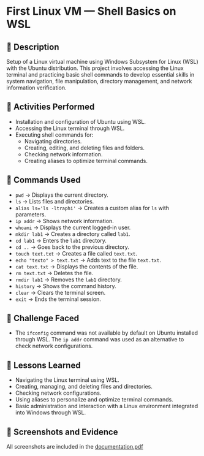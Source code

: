 # First Linux VM — Shell Basics on WSL

## 📄 Description
Setup of a Linux virtual machine using Windows Subsystem for Linux (WSL) with the Ubuntu distribution. This project involves accessing the Linux terminal and practicing basic shell commands to develop essential skills in system navigation, file manipulation, directory management, and network information verification.

## 🚀 Activities Performed
- Installation and configuration of Ubuntu using WSL.
- Accessing the Linux terminal through WSL.
- Executing shell commands for:
  - Navigating directories.
  - Creating, editing, and deleting files and folders.
  - Checking network information.
  - Creating aliases to optimize terminal commands.

## 🔧 Commands Used
- `pwd` → Displays the current directory.
- `ls` → Lists files and directories.
- `alias ls='ls -ltraphi'` → Creates a custom alias for `ls` with parameters.
- `ip addr` → Shows network information.
- `whoami` → Displays the current logged-in user.
- `mkdir lab1` → Creates a directory called `lab1`.
- `cd lab1` → Enters the `lab1` directory.
- `cd ..` → Goes back to the previous directory.
- `touch text.txt` → Creates a file called `text.txt`.
- `echo "texto" > text.txt` → Adds text to the file `text.txt`.
- `cat text.txt` → Displays the contents of the file.
- `rm text.txt` → Deletes the file.
- `rmdir lab1` → Removes the `lab1` directory.
- `history` → Shows the command history.
- `clear` → Clears the terminal screen.
- `exit` → Ends the terminal session.

## 🐞 Challenge Faced
- The `ifconfig` command was not available by default on Ubuntu installed through WSL. The `ip addr` command was used as an alternative to check network configurations.

## 🧠 Lessons Learned
- Navigating the Linux terminal using WSL.
- Creating, managing, and deleting files and directories.
- Checking network configurations.
- Using aliases to personalize and optimize terminal commands.
- Basic administration and interaction with a Linux environment integrated into Windows through WSL.

## 📸 Screenshots and Evidence
All screenshots are included in the [documentation.pdf](https://github.com/jmur4saki/first-linux-vm/blob/main/documentation.pdf)
